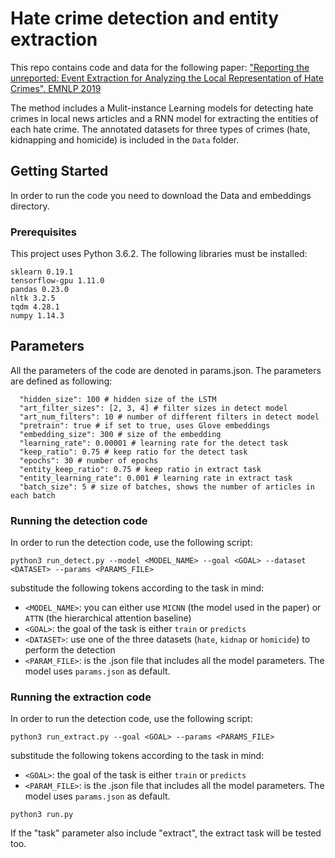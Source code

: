 # Hate crime detection and entity extraction

This repo contains code and data for the following paper:
["Reporting the unreported: Event Extraction for Analyzing the Local Representation of Hate Crimes". EMNLP 2019](https://arxiv.org/pdf/1909.02126.pdf)

The method includes a Mulit-instance Learning models for detecting hate crimes in local news articles and a RNN model for extracting the entities of each hate crime.
The annotated datasets for three types of crimes (hate, kidnapping and homicide) is included in the `Data` folder.
 

## Getting Started

In order to run the code you need to download the Data and embeddings directory.

### Prerequisites

This project uses Python 3.6.2. The following libraries must be installed:

```
sklearn 0.19.1
tensorflow-gpu 1.11.0
pandas 0.23.0
nltk 3.2.5
tqdm 4.28.1
numpy 1.14.3

```

## Parameters

All the parameters of the code are denoted in params.json.
The parameters are defined as following:

```
  "hidden_size": 100 # hidden size of the LSTM
  "art_filter_sizes": [2, 3, 4] # filter sizes in detect model
  "art_num_filters": 10 # number of different filters in detect model
  "pretrain": true # if set to true, uses Glove embeddings
  "embedding_size": 300 # size of the embedding
  "learning_rate": 0.00001 # learning rate for the detect task
  "keep_ratio": 0.75 # keep ratio for the detect task
  "epochs": 30 # number of epochs
  "entity_keep_ratio": 0.75 # keep ratio in extract task
  "entity_learning_rate": 0.001 # learning rate in extract task
  "batch_size": 5 # size of batches, shows the number of articles in each batch
```

### Running the detection code

In order to run the detection code, use the following script:

`python3 run_detect.py --model <MODEL_NAME> --goal <GOAL> --dataset <DATASET> --params <PARAMS_FILE>`

substitude the following tokens according to the task in mind:

- `<MODEL_NAME>`: you can either use `MICNN` (the model used in the paper) or `ATTN` (the hierarchical attention baseline)
- `<GOAL>`: the goal of the task is either `train` or `predicts`
- `<DATASET>`: use one of the three datasets (`hate`, `kidnap` or `homicide`) to perform the detection 
- `<PARAM_FILE>`: is the .json file that includes all the model parameters. The model uses `params.json` as default.


### Running the extraction code

In order to run the detection code, use the following script:

`python3 run_extract.py --goal <GOAL> --params <PARAMS_FILE>`

substitude the following tokens according to the task in mind:

- `<GOAL>`: the goal of the task is either `train` or `predicts`
- `<PARAM_FILE>`: is the .json file that includes all the model parameters. The model uses `params.json` as default.




```
python3 run.py
```

If the "task" parameter also include "extract", the extract task will be tested too.


